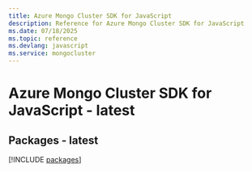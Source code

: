 ```yaml
---
title: Azure Mongo Cluster SDK for JavaScript
description: Reference for Azure Mongo Cluster SDK for JavaScript
ms.date: 07/18/2025
ms.topic: reference
ms.devlang: javascript
ms.service: mongocluster
---
```

# Azure Mongo Cluster SDK for JavaScript - latest
## Packages - latest
[!INCLUDE [packages](mongo-cluster-index.md)]